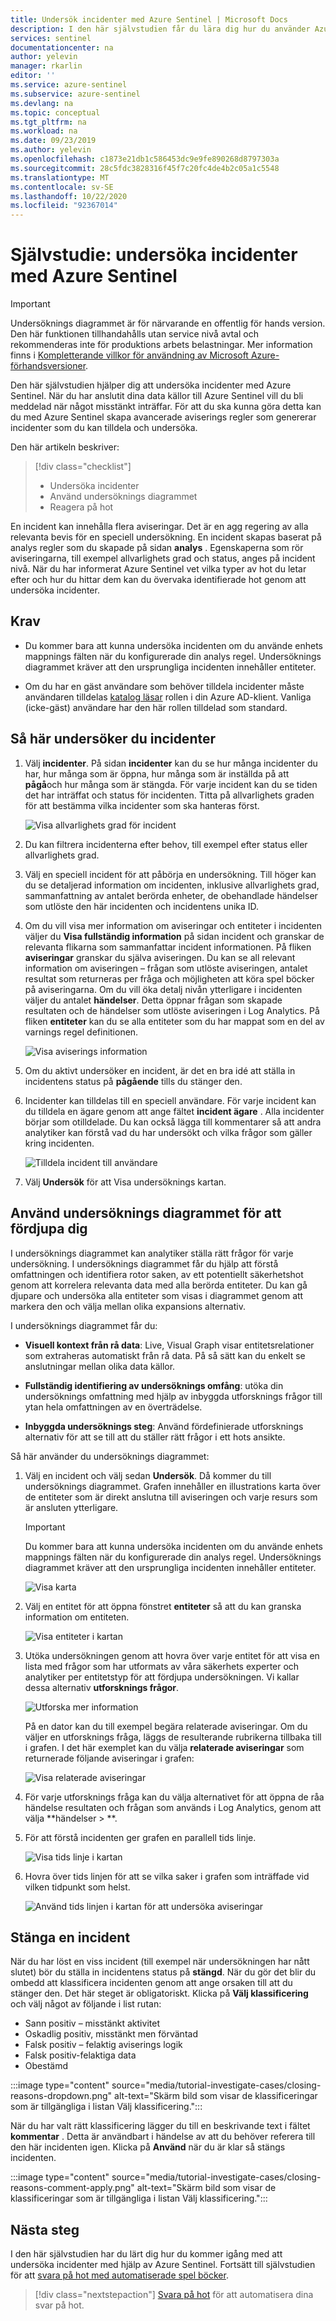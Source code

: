 ```yaml
---
title: Undersök incidenter med Azure Sentinel | Microsoft Docs
description: I den här självstudien får du lära dig hur du använder Azure Sentinel för att skapa avancerade aviserings regler som genererar incidenter som du kan tilldela och undersöka.
services: sentinel
documentationcenter: na
author: yelevin
manager: rkarlin
editor: ''
ms.service: azure-sentinel
ms.subservice: azure-sentinel
ms.devlang: na
ms.topic: conceptual
ms.tgt_pltfrm: na
ms.workload: na
ms.date: 09/23/2019
ms.author: yelevin
ms.openlocfilehash: c1873e21db1c586453dc9e9fe890268d8797303a
ms.sourcegitcommit: 28c5fdc3828316f45f7c20fc4de4b2c05a1c5548
ms.translationtype: MT
ms.contentlocale: sv-SE
ms.lasthandoff: 10/22/2020
ms.locfileid: "92367014"
---
```

# <a name="tutorial-investigate-incidents-with-azure-sentinel"></a>Självstudie: undersöka incidenter med Azure Sentinel

> [!IMPORTANT]
> Undersöknings diagrammet är för närvarande en offentlig för hands version.
> Den här funktionen tillhandahålls utan service nivå avtal och rekommenderas inte för produktions arbets belastningar.
> Mer information finns i [Kompletterande villkor för användning av Microsoft Azure-förhandsversioner](https://azure.microsoft.com/support/legal/preview-supplemental-terms/).


Den här självstudien hjälper dig att undersöka incidenter med Azure Sentinel. När du har anslutit dina data källor till Azure Sentinel vill du bli meddelad när något misstänkt inträffar. För att du ska kunna göra detta kan du med Azure Sentinel skapa avancerade aviserings regler som genererar incidenter som du kan tilldela och undersöka.

Den här artikeln beskriver:
> [!div class="checklist"]
> * Undersöka incidenter
> * Använd undersöknings diagrammet
> * Reagera på hot

En incident kan innehålla flera aviseringar. Det är en agg regering av alla relevanta bevis för en speciell undersökning. En incident skapas baserat på analys regler som du skapade på sidan **analys** . Egenskaperna som rör aviseringarna, till exempel allvarlighets grad och status, anges på incident nivå. När du har informerat Azure Sentinel vet vilka typer av hot du letar efter och hur du hittar dem kan du övervaka identifierade hot genom att undersöka incidenter.

## <a name="prerequisites"></a>Krav
- Du kommer bara att kunna undersöka incidenten om du använde enhets mappnings fälten när du konfigurerade din analys regel. Undersöknings diagrammet kräver att den ursprungliga incidenten innehåller entiteter.

- Om du har en gäst användare som behöver tilldela incidenter måste användaren tilldelas [katalog läsar](../active-directory/roles/permissions-reference.md#directory-readers) rollen i din Azure AD-klient. Vanliga (icke-gäst) användare har den här rollen tilldelad som standard.

## <a name="how-to-investigate-incidents"></a>Så här undersöker du incidenter

1. Välj **incidenter**. På sidan **incidenter** kan du se hur många incidenter du har, hur många som är öppna, hur många som är inställda på att **pågå**och hur många som är stängda. För varje incident kan du se tiden det har inträffat och status för incidenten. Titta på allvarlighets graden för att bestämma vilka incidenter som ska hanteras först.

    ![Visa allvarlighets grad för incident](media/tutorial-investigate-cases/incident-severity.png)

1. Du kan filtrera incidenterna efter behov, till exempel efter status eller allvarlighets grad.

1. Välj en speciell incident för att påbörja en undersökning. Till höger kan du se detaljerad information om incidenten, inklusive allvarlighets grad, sammanfattning av antalet berörda enheter, de obehandlade händelser som utlöste den här incidenten och incidentens unika ID.

1. Om du vill visa mer information om aviseringar och entiteter i incidenten väljer du **Visa fullständig information** på sidan incident och granskar de relevanta flikarna som sammanfattar incident informationen. På fliken **aviseringar** granskar du själva aviseringen. Du kan se all relevant information om aviseringen – frågan som utlöste aviseringen, antalet resultat som returneras per fråga och möjligheten att köra spel böcker på aviseringarna. Om du vill öka detalj nivån ytterligare i incidenten väljer du antalet **händelser**. Detta öppnar frågan som skapade resultaten och de händelser som utlöste aviseringen i Log Analytics. På fliken **entiteter** kan du se alla entiteter som du har mappat som en del av varnings regel definitionen.

    ![Visa aviserings information](media/tutorial-investigate-cases/alert-details.png)

1. Om du aktivt undersöker en incident, är det en bra idé att ställa in incidentens status på **pågående** tills du stänger den.

1. Incidenter kan tilldelas till en speciell användare. För varje incident kan du tilldela en ägare genom att ange fältet **incident ägare** . Alla incidenter börjar som otilldelade. Du kan också lägga till kommentarer så att andra analytiker kan förstå vad du har undersökt och vilka frågor som gäller kring incidenten.

    ![Tilldela incident till användare](media/tutorial-investigate-cases/assign-incident-to-user.png)

1. Välj **Undersök** för att Visa undersöknings kartan.

## <a name="use-the-investigation-graph-to-deep-dive"></a>Använd undersöknings diagrammet för att fördjupa dig

I undersöknings diagrammet kan analytiker ställa rätt frågor för varje undersökning. I undersöknings diagrammet får du hjälp att förstå omfattningen och identifiera rotor saken, av ett potentiellt säkerhetshot genom att korrelera relevanta data med alla berörda entiteter. Du kan gå djupare och undersöka alla entiteter som visas i diagrammet genom att markera den och välja mellan olika expansions alternativ.  
  
I undersöknings diagrammet får du:

- **Visuell kontext från rå data**: Live, Visual Graph visar entitetsrelationer som extraheras automatiskt från rå data. På så sätt kan du enkelt se anslutningar mellan olika data källor.

- **Fullständig identifiering av undersöknings omfång**: utöka din undersöknings omfattning med hjälp av inbyggda utforsknings frågor till ytan hela omfattningen av en överträdelse.

- **Inbyggda undersöknings steg**: Använd fördefinierade utforsknings alternativ för att se till att du ställer rätt frågor i ett hots ansikte.

Så här använder du undersöknings diagrammet:

1. Välj en incident och välj sedan **Undersök**. Då kommer du till undersöknings diagrammet. Grafen innehåller en illustrations karta över de entiteter som är direkt anslutna till aviseringen och varje resurs som är ansluten ytterligare.

   > [!IMPORTANT] 
   > Du kommer bara att kunna undersöka incidenten om du använde enhets mappnings fälten när du konfigurerade din analys regel. Undersöknings diagrammet kräver att den ursprungliga incidenten innehåller entiteter.

   ![Visa karta](media/tutorial-investigate-cases/map1.png)

1. Välj en entitet för att öppna fönstret **entiteter** så att du kan granska information om entiteten.

    ![Visa entiteter i kartan](media/tutorial-investigate-cases/map-entities.png)
  
1. Utöka undersökningen genom att hovra över varje entitet för att visa en lista med frågor som har utformats av våra säkerhets experter och analytiker per entitetstyp för att fördjupa undersökningen. Vi kallar dessa alternativ **utforsknings frågor**.

    ![Utforska mer information](media/tutorial-investigate-cases/exploration-cases.png)

   På en dator kan du till exempel begära relaterade aviseringar. Om du väljer en utforsknings fråga, läggs de resulterande rubrikerna tillbaka till i grafen. I det här exemplet kan du välja **relaterade aviseringar** som returnerade följande aviseringar i grafen:

    ![Visa relaterade aviseringar](media/tutorial-investigate-cases/related-alerts.png)

1. För varje utforsknings fråga kan du välja alternativet för att öppna de råa händelse resultaten och frågan som används i Log Analytics, genom att välja **händelser \> **.

1. För att förstå incidenten ger grafen en parallell tids linje.

    ![Visa tids linje i kartan](media/tutorial-investigate-cases/map-timeline.png)

1. Hovra över tids linjen för att se vilka saker i grafen som inträffade vid vilken tidpunkt som helst.

    ![Använd tids linjen i kartan för att undersöka aviseringar](media/tutorial-investigate-cases/use-timeline.png)

## <a name="closing-an-incident"></a>Stänga en incident

När du har löst en viss incident (till exempel när undersökningen har nått slutet) bör du ställa in incidentens status på **stängd**. När du gör det blir du ombedd att klassificera incidenten genom att ange orsaken till att du stänger den. Det här steget är obligatoriskt. Klicka på **Välj klassificering** och välj något av följande i list rutan:

- Sann positiv – misstänkt aktivitet
- Oskadlig positiv, misstänkt men förväntad
- Falsk positiv – felaktig aviserings logik
- Falsk positiv-felaktiga data
- Obestämd

:::image type="content" source="media/tutorial-investigate-cases/closing-reasons-dropdown.png" alt-text="Skärm bild som visar de klassificeringar som är tillgängliga i listan Välj klassificering.":::

När du har valt rätt klassificering lägger du till en beskrivande text i fältet **kommentar** . Detta är användbart i händelse av att du behöver referera till den här incidenten igen. Klicka på **Använd** när du är klar så stängs incidenten.

:::image type="content" source="media/tutorial-investigate-cases/closing-reasons-comment-apply.png" alt-text="Skärm bild som visar de klassificeringar som är tillgängliga i listan Välj klassificering.":::

## <a name="next-steps"></a>Nästa steg
I den här självstudien har du lärt dig hur du kommer igång med att undersöka incidenter med hjälp av Azure Sentinel. Fortsätt till självstudien för att [svara på hot med automatiserade spel böcker](tutorial-respond-threats-playbook.md).
> [!div class="nextstepaction"]
> [Svara på hot](tutorial-respond-threats-playbook.md) för att automatisera dina svar på hot.

